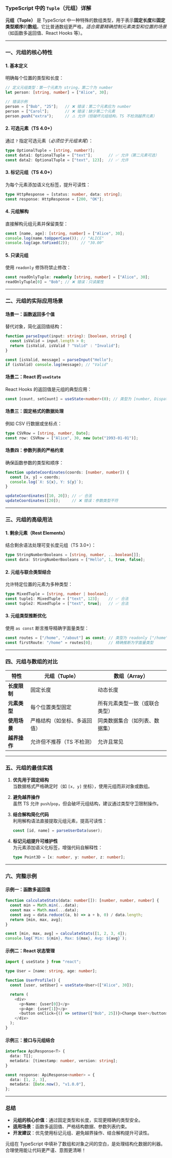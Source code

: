### TypeScript 中的 `Tuple`（元组）详解

**元组（Tuple）** 是 TypeScript 中一种特殊的数组类型，用于表示**固定长度**和**固定类型顺序**的**数组**。它比普通数组更严格，*适合需要精确控制元素类型和位置的场景*（如函数多返回值、React Hooks 等）。

---

### 一、元组的核心特性

#### 1. **基本定义**  
明确每个位置的类型和长度：  
```typescript
// 定义元组类型：第一个元素为 string，第二个为 number
let person: [string, number] = ["Alice", 30]; 

// 错误示例
person = ["Bob", "25"];   // ❌ 错误：第二个元素应为 number
person = ["Carol"];       // ❌ 错误：缺少第二个元素
person.push("extra");     // ⚠️ 允许（但破坏元组结构，TS 不检测越界元素）
```

#### 2. **可选元素（TS 4.0+）**  
通过 `?` 指定可选元素（*必须位于元组末尾*）：  
```typescript
type OptionalTuple = [string, number?];
const data1: OptionalTuple = ["text"];       // ✅ 允许（第二元素可选）
const data2: OptionalTuple = ["text", 123];  // ✅ 允许
```

#### 3. **标记元组（TS 4.0+）**  
为每个元素添加语义化标签，提升可读性：  
```typescript
type HttpResponse = [status: number, data: string];
const response: HttpResponse = [200, "OK"];
```

#### 4. **元组解构**  
直接解构元组元素并保留类型：  
```typescript
const [name, age]: [string, number] = ["Alice", 30];
console.log(name.toUpperCase()); // "ALICE"
console.log(age.toFixed(2));     // "30.00"
```

#### 5. **只读元组**  
使用 `readonly` 修饰符禁止修改：  
```typescript
const readOnlyTuple: readonly [string, number] = ["Alice", 30];
readOnlyTuple[0] = "Bob"; // ❌ 错误：只读属性
```

---

### 二、元组的实际应用场景

#### 场景一：函数返回多个值  
替代对象，简化返回值结构：  
```typescript
function parseInput(input: string): [boolean, string] {
  const isValid = input.length > 0;
  return [isValid, isValid ? "Valid" : "Invalid"];
}

const [isValid, message] = parseInput("Hello");
if (isValid) console.log(message); // "Valid"
```

#### 场景二：React 的 `useState`  
React Hooks 的返回值是元组的典型应用：  
```typescript
const [count, setCount] = useState<number>(0); // 类型为 [number, Dispatch<SetStateAction<number>>]
```

#### 场景三：固定格式的数据处理  
例如 CSV 行数据或坐标点：  
```typescript
type CSVRow = [string, number, Date];
const row: CSVRow = ["Alice", 30, new Date("1993-01-01")];
```

#### 场景四：参数列表的严格约束  
确保函数参数的类型和顺序：  
```typescript
function updateCoordinates(coords: [number, number]) {
  const [x, y] = coords;
  console.log(`X: ${x}, Y: ${y}`);
}

updateCoordinates([10, 20]); // ✅ 合法
updateCoordinates([20]);     // ❌ 错误：参数类型不符
```

---

### 三、元组的高级用法

#### 1. **剩余元素（Rest Elements）**  
结合剩余语法处理可变长度元组（TS 3.0+）：  
```typescript
type StringNumberBooleans = [string, number, ...boolean[]];
const data: StringNumberBooleans = ["Hello", 1, true, false];
```

#### 2. **元组与联合类型结合**  
允许特定位置的元素为多种类型：  
```typescript
type MixedTuple = [string, number | boolean];
const tuple1: MixedTuple = ["text", 123];    // ✅ 合法
const tuple2: MixedTuple = ["text", true];   // ✅ 合法
```

#### 3. **元组类型推断优化**  
使用 `as const` 断言推导精确字面量类型：  
```typescript
const routes = ["/home", "/about"] as const; // 类型为 readonly ["/home", "/about"]
const firstRoute: "/home" = routes[0];       // 精确推断为字面量类型
```

---

### 四、元组与数组的对比

| 特性              | **元组（Tuple）**                     | **数组（Array）**                  |
|-------------------|---------------------------------------|------------------------------------|
| **长度限制**      | 固定长度                              | 动态长度                           |
| **元素类型**      | 每个位置类型固定                      | 所有元素类型一致（或联合类型）      |
| **使用场景**      | 严格结构（如坐标、多返回值）          | 同类数据集合（如列表、数据集）      |
| **越界操作**      | 允许但不推荐（TS 不检测）             | 允许且常见                         |

---

### 五、元组的最佳实践

1. **优先用于固定结构**  
   当数据格式严格确定时（如 `[x, y]` 坐标），使用元组而非对象或数组。

2. **避免越界操作**  
   虽然 TS 允许 `push`/`pop`，但会破坏元组结构，建议通过类型守卫限制操作。

3. **结合解构简化代码**  
   利用解构语法直接提取元组元素，提高可读性：  
   ```typescript
   const [id, name] = parseUserData(user);
   ```

4. **标记元组提升可维护性**  
   为元素添加语义化标签，增强代码自解释性：  
   ```typescript
   type Point3D = [x: number, y: number, z: number];
   ```

---

### 六、完整示例

#### 示例一：函数多返回值  
```typescript
function calculateStats(data: number[]): [number, number, number] {
  const min = Math.min(...data);
  const max = Math.max(...data);
  const avg = data.reduce((a, b) => a + b, 0) / data.length;
  return [min, max, avg];
}

const [min, max, avg] = calculateStats([1, 2, 3, 4]);
console.log(`Min: ${min}, Max: ${max}, Avg: ${avg}`);
```

#### 示例二：React 状态管理  
```typescript
import { useState } from "react";

type User = [name: string, age: number];

function UserProfile() {
  const [user, setUser] = useState<User>(["Alice", 30]);

  return (
    <div>
      <p>Name: {user[0]}</p>
      <p>Age: {user[1]}</p>
      <button onClick={() => setUser(["Bob", 25])}>Change User</button>
    </div>
  );
}
```

#### 示例三：接口与元组结合  
```typescript
interface ApiResponse<T> {
  data: T[];
  metadata: [timestamp: number, version: string];
}

const response: ApiResponse<number> = {
  data: [1, 2, 3],
  metadata: [Date.now(), "v1.0.0"],
};
```

---

### 总结  
- **元组的核心价值**：通过固定类型和长度，实现更精确的类型安全。  
- **适用场景**：函数多返回值、严格结构数据、参数列表约束。  
- **开发建议**：优先使用标记元组、避免越界操作、结合解构提升可读性。  

元组在 TypeScript 中填补了数组和对象之间的空白，是处理结构化数据的利器。合理使用能让代码更严谨、意图更清晰！